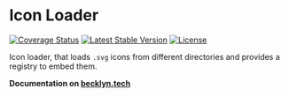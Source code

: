 Icon Loader
===========

[![Coverage Status](https://coveralls.io/repos/github/Becklyn/IconLoader/badge.svg?branch=master)](https://coveralls.io/github/Becklyn/IconLoader?branch=master) [![Latest Stable Version](https://poser.pugx.org/becklyn/icon-loader/v/stable)](https://packagist.org/packages/becklyn/icon-loader) [![License](https://poser.pugx.org/becklyn/icon-loader/license)](https://packagist.org/packages/becklyn/icon-loader)

Icon loader, that loads `.svg` icons from different directories and provides a registry to embed them.

**Documentation on [becklyn.tech](https://becklyn.tech/oss/icon-loader)**
